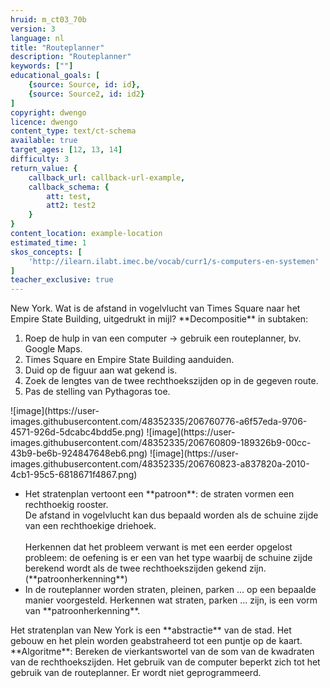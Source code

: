 ```yaml
---
hruid: m_ct03_70b
version: 3
language: nl
title: "Routeplanner"
description: "Routeplanner"
keywords: [""]
educational_goals: [
    {source: Source, id: id}, 
    {source: Source2, id: id2}
]
copyright: dwengo
licence: dwengo
content_type: text/ct-schema
available: true
target_ages: [12, 13, 14]
difficulty: 3
return_value: {
    callback_url: callback-url-example,
    callback_schema: {
        att: test,
        att2: test2
    }
}
content_location: example-location
estimated_time: 1
skos_concepts: [
    'http://ilearn.ilabt.imec.be/vocab/curr1/s-computers-en-systemen'
]
teacher_exclusive: true
---
```


<context>
New York. Wat is de afstand in vogelvlucht van Times Square naar het Empire State Building, uitgedrukt in mijl? 
</div>
</context>
<decomposition>
**Decompositie** in subtaken:
<ol>
    <li>Roep de hulp in van een computer → gebruik een routeplanner, bv. Google Maps.</li>
    <li>Times Square en Empire State Building aanduiden.</li>
    <li>Duid op de figuur aan wat gekend is.</li>
    <li>Zoek de lengtes van de twee rechthoekszijden op in de gegeven route.</li>
    <li>Pas de stelling van Pythagoras toe. </li>
</ol>
![image](https://user-images.githubusercontent.com/48352335/206760776-a6f57eda-9706-4571-926d-5dcabc4bdd5e.png)
![image](https://user-images.githubusercontent.com/48352335/206760809-189326b9-00cc-43b9-be6b-924847648eb6.png)
![image](https://user-images.githubusercontent.com/48352335/206760823-a837820a-2010-4cb1-95c5-6818671f4867.png)
</decomposition>
<patternRecognition>
<ul>
    <li>Het stratenplan vertoont een **patroon**: de straten vormen een rechthoekig rooster.<br>
    De afstand in vogelvlucht kan dus bepaald worden als de schuine zijde van een rechthoekige driehoek.<br><br>
    Herkennen dat het probleem verwant is met een eerder opgelost probleem: de oefening is er een van het type waarbij de schuine zijde berekend wordt als de twee rechthoekszijden gekend zijn. (**patroonherkenning**)  </li>
    <li>In de routeplanner worden straten, pleinen, parken ... op een bepaalde manier voorgesteld. Herkennen wat straten, parken ... zijn, is een vorm van **patroonherkenning**.</li>
</ul>
</patternRecognition>
<abstraction>
Het stratenplan van New York is een **abstractie** van de stad. 
Het gebouw en het plein worden geabstraheerd tot een puntje op de kaart.  
</abstraction>
<algorithms>
**Algoritme**: Bereken de vierkantswortel van de som van de kwadraten van de rechthoekszijden.
</algorithms>
<implementation>
Het gebruik van de computer beperkt zich tot het gebruik van de routeplanner. Er wordt niet geprogrammeerd.
</implementation>

